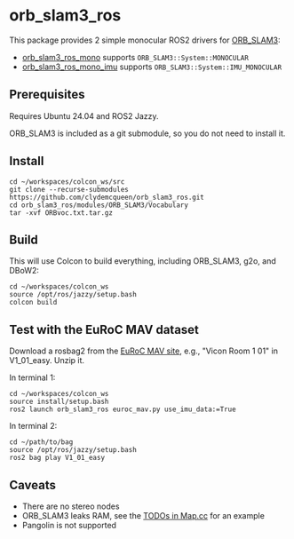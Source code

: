 # orb_slam3_ros

This package provides 2 simple monocular ROS2 drivers for [ORB_SLAM3](https://github.com/UZ-SLAMLab/ORB_SLAM3):
* [orb_slam3_ros_mono](src/mono.cpp) supports `ORB_SLAM3::System::MONOCULAR`
* [orb_slam3_ros_mono_imu](src/mono.cpp) supports `ORB_SLAM3::System::IMU_MONOCULAR`

## Prerequisites

Requires Ubuntu 24.04 and ROS2 Jazzy.

ORB_SLAM3 is included as a git submodule, so you do not need to install it.

## Install

~~~
cd ~/workspaces/colcon_ws/src
git clone --recurse-submodules https://github.com/clydemcqueen/orb_slam3_ros.git
cd orb_slam3_ros/modules/ORB_SLAM3/Vocabulary
tar -xvf ORBvoc.txt.tar.gz
~~~

## Build

This will use Colcon to build everything, including ORB_SLAM3, g2o, and DBoW2:
~~~
cd ~/workspaces/colcon_ws
source /opt/ros/jazzy/setup.bash
colcon build
~~~

## Test with the EuRoC MAV dataset

Download a rosbag2 from the [EuRoC MAV site](https://docs.openvins.com/gs-datasets.html), e.g., "Vicon Room 1 01"
in V1_01_easy. Unzip it.

In terminal 1:
~~~
cd ~/workspaces/colcon_ws
source install/setup.bash
ros2 launch orb_slam3_ros euroc_mav.py use_imu_data:=True
~~~

In terminal 2:
~~~
cd ~/path/to/bag
source /opt/ros/jazzy/setup.bash
ros2 bag play V1_01_easy
~~~

## Caveats

* There are no stereo nodes
* ORB_SLAM3 leaks RAM, see the [TODOs in Map.cc](https://github.com/UZ-SLAMLab/ORB_SLAM3/blob/4452a3c4ab75b1cde34e5505a36ec3f9edcdc4c4/src/Map.cc#L103) for an example
* Pangolin is not supported
